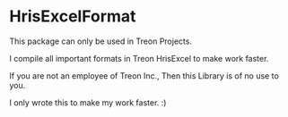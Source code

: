 # HrisExcelFormat

This package can only be used in Treon Projects.<br>

I compile all important formats in Treon HrisExcel to make work faster.<br>

If you are not an employee of Treon Inc., Then this Library is of no use to you.<br>

I only wrote this to make my work faster. :)
